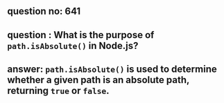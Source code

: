 
      
## question no: 641

## question : What is the purpose of `path.isAbsolute()` in Node.js?

## answer: `path.isAbsolute()` is used to determine whether a given path is an absolute path, returning `true` or `false`.
      
